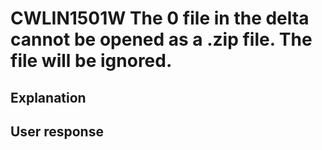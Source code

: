 # CWLIN1501W The 0 file in the delta cannot be opened as a .zip file. The file will be ignored.

## Explanation

## User response